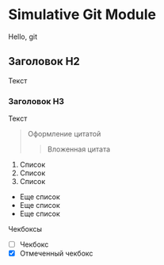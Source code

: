 # Simulative Git Module

Hello, git

## Заголовок H2
Текст
### Заголовок H3
Текст

  > Оформление цитатой
  >> Вложенная цитата
  

  1. Список
  2. Список
  3. Список
 
- Еще список
- Еще список
- Еще список

Чекбоксы
- [ ] Чекбокс
- [x] Отмеченный чекбокс
